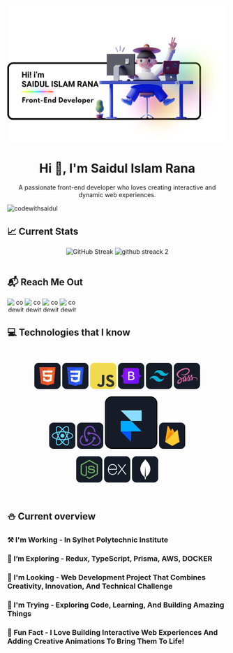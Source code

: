 <div align="center">
  <a align="center" href="https://facebook.com/codewithsaidul" target="_blank">
<img src="https://github.com/codewithsaidul/codewithsaidul/blob/main/banner.png">
</a>
</div>

<h1 align="center">Hi 👋, I'm Saidul Islam Rana</h1>
<p align="center">A passionate front-end developer who loves creating interactive and dynamic web experiences.</p>

<p align="left"> <img src="https://komarev.com/ghpvc/?username=codewithsaidul&label=Profile%20views&color=0e75b6&style=flat" alt="codewithsaidul" /> </p>



## :chart_with_upwards_trend: Current Stats

<div align="center">
<img src="https://github-readme-streak-stats.herokuapp.com?user=codewithsaidul&theme=nightowl&hide_border=true&border_radius=0&stroke=0D1117&fire=75C2F6&ring=75C2F6&currStreakNum=75C2F6&currStreakLabel=75C2F6" alt="GitHub Streak" />
  <img src="[![GitHub Streak](https://streak-stats.demolab.com/?user=codewithsaidul&currStreakNum=2FD3EB&fire=pink&sideLabels=F00&date_format=[Y.]n.j)](https://git.io/streak-stats)" alt="github streack 2" />
</div>

<br>


## :mailbox_with_mail: Reach Me Out
<div align="center">

<a href="https://facbook.com/codewithsaidul" target="blank"><img align="left" src="https://raw.githubusercontent.com/rahuldkjain/github-profile-readme-generator/master/src/images/icons/Social/facebook.svg" alt="codewithsaidul1" height="30" width="40" /></a>

<a href="https://linkedin.com/in/codewithsaidul" target="blank"><img align="left" src="https://raw.githubusercontent.com/rahuldkjain/github-profile-readme-generator/master/src/images/icons/Social/linked-in-alt.svg" alt="codewithsaidul" height="30" width="40" /></a>

<a href="https://instagram.com/codewithsaidul" target="blank"><img align="left" src="https://raw.githubusercontent.com/rahuldkjain/github-profile-readme-generator/master/src/images/icons/Social/instagram.svg" alt="codewithsaidul" height="30" width="40" /></a>

<a  href="https://twitter.com/codewithsaidul" target="blank"><img align="left" src="https://raw.githubusercontent.com/rahuldkjain/github-profile-readme-generator/master/src/images/icons/Social/twitter.svg" alt="codewithsaidul" height="30" width="40" /></a>

</div>

<br></br>

## :computer: Technologies that I know

<br>
<p align="center">
<img src="https://github.com/codewithsaidul/codewithsaidul/blob/main/icon/HTML.png"/>
<img src="https://github.com/codewithsaidul/codewithsaidul/blob/main/icon/css.png"/>   
<img src="https://github.com/codewithsaidul/codewithsaidul/blob/main/icon/JavaScript.png"/>   
<img src="https://github.com/codewithsaidul/codewithsaidul/blob/main/icon/Bootsrap.png"/>
<img src="https://github.com/codewithsaidul/codewithsaidul/blob/main/icon/tailwind.png"/>
<img src="https://github.com/codewithsaidul/codewithsaidul/blob/main/icon/sass.png"/>
</p>
<p align="center">
<img src="https://github.com/codewithsaidul/codewithsaidul/blob/main/icon/react.png"/>
<img src="https://github.com/codewithsaidul/codewithsaidul/blob/main/icon/redux.png"/>   
<img src="https://raw.githubusercontent.com/codewithsaidul/codewithsaidul/refs/heads/main/icon/framer.svg"/>
<img src="https://github.com/codewithsaidul/codewithsaidul/blob/main/icon/firebase.png"/>
</p>
<p align="center">
<img src="https://github.com/codewithsaidul/codewithsaidul/blob/main/icon/node.png"/>
<img src="https://github.com/codewithsaidul/codewithsaidul/blob/main/icon/express.png"/>   
<img src="https://github.com/codewithsaidul/codewithsaidul/blob/main/icon/mongo.png"/>
</p>

<br>

## :snowman: Current overview

### ⚒️ I'm Working - In Sylhet Polytechnic Institute

### 🌱 I’m Exploring - Redux, TypeScript, Prisma, AWS, DOCKER

### 👯 I'm Looking - Web Development Project That Combines Creativity, Innovation, And Technical Challenge

### 🤔 I'm Trying - Exploring Code, Learning, And Building Amazing Things

### 🎐 Fun Fact - I Love Building Interactive Web Experiences And Adding Creative Animations To Bring Them To Life!

